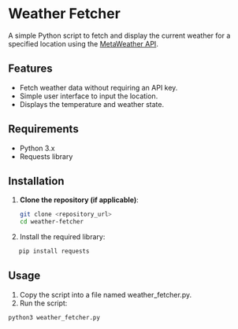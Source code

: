 # Weather Fetcher

A simple Python script to fetch and display the current weather for a specified location using the [MetaWeather API](https://www.metaweather.com/).

## Features

- Fetch weather data without requiring an API key.
- Simple user interface to input the location.
- Displays the temperature and weather state.

## Requirements

- Python 3.x
- Requests library

## Installation

1. **Clone the repository (if applicable)**:
   ```bash
   git clone <repository_url>
   cd weather-fetcher
   ```
2.	Install the required library:
   
```bash
   pip install requests
```

## Usage

1.	Copy the script into a file named weather_fetcher.py.
2.	Run the script:
    
```bash
python3 weather_fetcher.py
```
